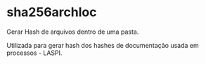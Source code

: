 # sha256archloc
Gerar Hash de arquivos dentro de uma pasta.

Utilizada para gerar hash dos hashes de documentação usada em processos - LASPI.
